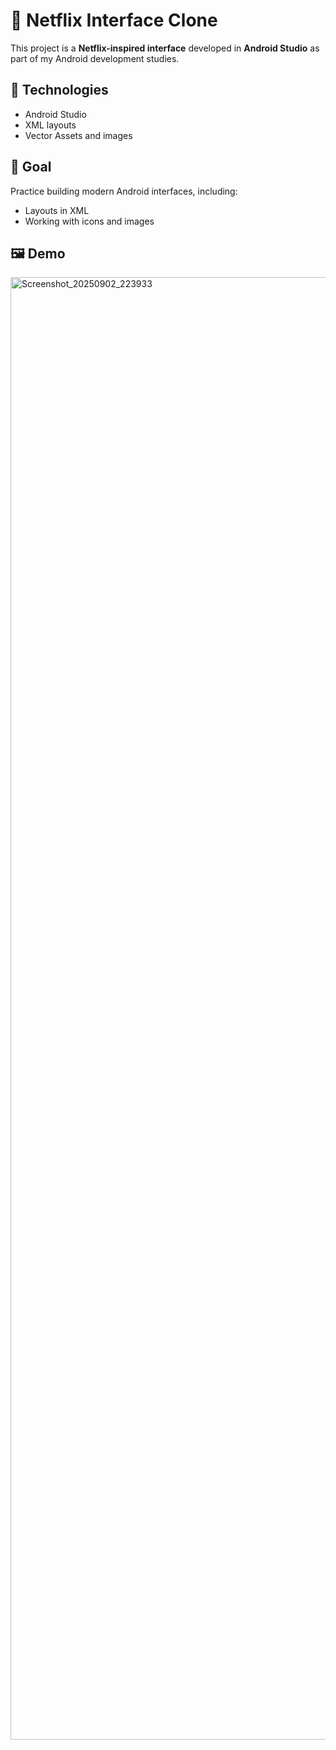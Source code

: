 # 📱 Netflix Interface Clone

This project is a **Netflix-inspired interface** developed in **Android Studio** as part of my Android development studies.  

## 🚀 Technologies
- Android Studio  
- XML layouts  
- Vector Assets and images  

## 🎯 Goal
Practice building modern Android interfaces, including:
- Layouts in XML
- Working with icons and images

## 🖼️ Demo
<img width="1080" height="2340" alt="Screenshot_20250902_223933" src="https://github.com/user-attachments/assets/f756614a-2a7f-4199-81f1-7662acb3440b" />
